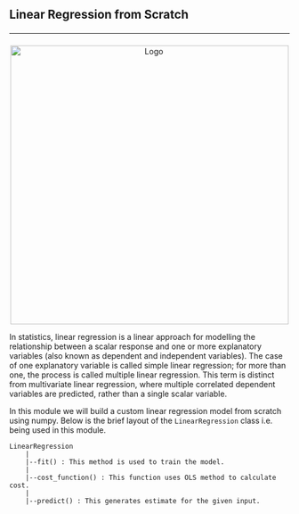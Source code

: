 ## Linear Regression from Scratch <hr>

<p align="center">
  <a href="https://github.com/rppradhan08/ml-models-from-scratch/tree/main/1.%20Linear%20Regression">
    <img src="https://github.com/rppradhan08/ml-models-from-scratch/blob/main/1.%20Linear%20Regression/lr_train.gif?raw=true" alt="Logo" width="500" align="center">
  </a>
</p>

In statistics, linear regression is a linear approach for modelling the relationship between a scalar response and one or more explanatory variables (also known as dependent and independent variables). The case of one explanatory variable is called simple linear regression; for more than one, the process is called multiple linear regression. This term is distinct from multivariate linear regression, where multiple correlated dependent variables are predicted, rather than a single scalar variable.

In this module we will build a custom linear regression model from scratch using numpy. Below is the brief layout of the `LinearRegression` class i.e. being used in this module.

    LinearRegression
        |
        |--fit() : This method is used to train the model.
        |
        |--cost_function() : This function uses OLS method to calculate cost.
        |
        |--predict() : This generates estimate for the given input.

